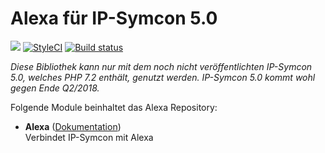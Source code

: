 # Alexa für IP-Symcon 5.0

<a href="https://www.symcon.de"><img src="https://img.shields.io/badge/IP--Symcon-5.0-blue.svg?style=flat-square"/></a>
<a href="https://styleci.io/repos/116687340/"><img src="https://styleci.io/repos/116687340/shield" alt="StyleCI"></a>
<a href="https://travis-ci.org/symcon/Alexa"><img src="https://img.shields.io/travis/symcon/Alexa/master.svg?style=flat-square" alt="Build status"></a>
<br/>

_Diese Bibliothek kann nur mit dem noch nicht veröffentlichten IP-Symcon 5.0, welches PHP 7.2 enthält, genutzt werden. IP-Symcon 5.0 kommt wohl gegen Ende Q2/2018._ 

Folgende Module beinhaltet das Alexa Repository:

- __Alexa__ ([Dokumentation](Alexa))  
    Verbindet IP-Symcon mit Alexa